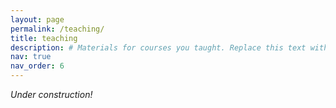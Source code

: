 ```yaml
---
layout: page
permalink: /teaching/
title: teaching
description: # Materials for courses you taught. Replace this text with your description.
nav: true
nav_order: 6
---
```


_Under construction!_
